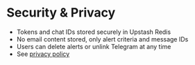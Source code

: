 # Security & Privacy

- Tokens and chat IDs stored securely in Upstash Redis
- No email content stored, only alert criteria and message IDs
- Users can delete alerts or unlink Telegram at any time
- See [privacy policy](../src/routes/privacy/+page.svelte)
